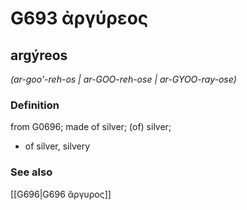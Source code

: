 # G693 ἀργύρεος

## argýreos

_(ar-goo'-reh-os | ar-GOO-reh-ose | ar-GYOO-ray-ose)_

### Definition

from G0696; made of silver; (of) silver; 

- of silver, silvery

### See also

[[G696|G696 ἄργυρος]]
